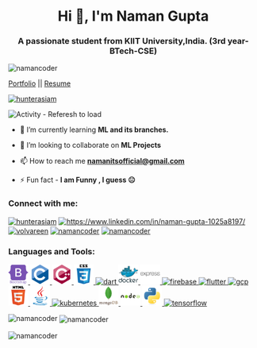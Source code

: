 <h1 align="center">Hi 👋, I'm Naman Gupta</h1>
<h3 align="center">A passionate student from KIIT University,India. (3rd year-BTech-CSE)</h3>

<p align="left"> <img src="https://komarev.com/ghpvc/?username=namancoder&label=Profile%20views&color=0e75b6&style=flat" alt="namancoder" /> </p>   

[Portfolio](https://namancoder.github.io/) || [Resume](https://drive.google.com/file/d/1iAC1yGwaIwT2knWOIUIf-5EGZu_zS60k/view?usp=sharing)  

<p align="left"> <a href="https://twitter.com/hunterasiam" target="blank"><img src="https://img.shields.io/twitter/follow/hunterasiam?logo=twitter&style=for-the-badge" alt="hunterasiam" /></a> </p>

![Activity - Referesh to load](https://guarded-peak-25044.herokuapp.com/graph?username=namancoder&theme=react-dark&area=true)


- 🌱 I’m currently learning **ML and its branches.**

- 👯 I’m looking to collaborate on **ML Projects**

- 📫 How to reach me **namanitsofficial@gmail.com**

- ⚡ Fun fact - **I am Funny , I guess 😐**

<h3 align="left">Connect with me:</h3>
<p align="left">
<a href="https://twitter.com/hunterasiam" target="blank"><img align="center" src="https://raw.githubusercontent.com/rahuldkjain/github-profile-readme-generator/master/src/images/icons/Social/twitter.svg" alt="hunterasiam" height="30" width="40" /></a>
<a href="https://linkedin.com/in/https://www.linkedin.com/in/naman-gupta-1025a8197/" target="blank"><img align="center" src="https://raw.githubusercontent.com/rahuldkjain/github-profile-readme-generator/master/src/images/icons/Social/linked-in-alt.svg" alt="https://www.linkedin.com/in/naman-gupta-1025a8197/" height="30" width="40" /></a>
<a href="https://fb.com/volvareen" target="blank"><img align="center" src="https://raw.githubusercontent.com/rahuldkjain/github-profile-readme-generator/master/src/images/icons/Social/facebook.svg" alt="volvareen" height="30" width="40" /></a>
<a href="https://www.codechef.com/users/namancoder" target="blank"><img align="center" src="https://static.uacdn.net/thumbnail/external-app-icons/ce4fd2180646452aa0b03c3ffa3ef8e2.png" alt="namancoder" height="30" width="40" /></a>
<a href="https://codeforces.com/profile/namancoder" target="blank"><img align="center" src="https://cdn.iconscout.com/icon/free/png-128/code-forces-3629285-3031869.png" alt="namancoder" height="30" width="40" /></a>
</p>

<h3 align="left">Languages and Tools:</h3>
<p align="left"> <a href="https://getbootstrap.com" target="_blank"> <img src="https://raw.githubusercontent.com/devicons/devicon/master/icons/bootstrap/bootstrap-plain-wordmark.svg" alt="bootstrap" width="40" height="40"/> </a> <a href="https://www.cprogramming.com/" target="_blank"> <img src="https://raw.githubusercontent.com/devicons/devicon/master/icons/c/c-original.svg" alt="c" width="40" height="40"/> </a> <a href="https://www.w3schools.com/cpp/" target="_blank"> <img src="https://raw.githubusercontent.com/devicons/devicon/master/icons/cplusplus/cplusplus-original.svg" alt="cplusplus" width="40" height="40"/> </a> <a href="https://www.w3schools.com/css/" target="_blank"> <img src="https://raw.githubusercontent.com/devicons/devicon/master/icons/css3/css3-original-wordmark.svg" alt="css3" width="40" height="40"/> </a> <a href="https://dart.dev" target="_blank"> <img src="https://www.vectorlogo.zone/logos/dartlang/dartlang-icon.svg" alt="dart" width="40" height="40"/> </a> <a href="https://www.docker.com/" target="_blank"> <img src="https://raw.githubusercontent.com/devicons/devicon/master/icons/docker/docker-original-wordmark.svg" alt="docker" width="40" height="40"/> </a> <a href="https://expressjs.com" target="_blank"> <img src="https://raw.githubusercontent.com/devicons/devicon/master/icons/express/express-original-wordmark.svg" alt="express" width="40" height="40"/> </a> <a href="https://firebase.google.com/" target="_blank"> <img src="https://www.vectorlogo.zone/logos/firebase/firebase-icon.svg" alt="firebase" width="40" height="40"/> </a> <a href="https://flutter.dev" target="_blank"> <img src="https://www.vectorlogo.zone/logos/flutterio/flutterio-icon.svg" alt="flutter" width="40" height="40"/> </a> <a href="https://cloud.google.com" target="_blank"> <img src="https://www.vectorlogo.zone/logos/google_cloud/google_cloud-icon.svg" alt="gcp" width="40" height="40"/> </a> <a href="https://www.w3.org/html/" target="_blank"> <img src="https://raw.githubusercontent.com/devicons/devicon/master/icons/html5/html5-original-wordmark.svg" alt="html5" width="40" height="40"/> </a> <a href="https://www.java.com" target="_blank"> <img src="https://raw.githubusercontent.com/devicons/devicon/master/icons/java/java-original.svg" alt="java" width="40" height="40"/> </a> <a href="https://kubernetes.io" target="_blank"> <img src="https://www.vectorlogo.zone/logos/kubernetes/kubernetes-icon.svg" alt="kubernetes" width="40" height="40"/> </a> <a href="https://www.mongodb.com/" target="_blank"> <img src="https://raw.githubusercontent.com/devicons/devicon/master/icons/mongodb/mongodb-original-wordmark.svg" alt="mongodb" width="40" height="40"/> </a> <a href="https://nodejs.org" target="_blank"> <img src="https://raw.githubusercontent.com/devicons/devicon/master/icons/nodejs/nodejs-original-wordmark.svg" alt="nodejs" width="40" height="40"/> </a> <a href="https://www.python.org" target="_blank"> <img src="https://raw.githubusercontent.com/devicons/devicon/master/icons/python/python-original.svg" alt="python" width="40" height="40"/> </a> <a href="https://www.tensorflow.org" target="_blank"> <img src="https://www.vectorlogo.zone/logos/tensorflow/tensorflow-icon.svg" alt="tensorflow" width="40" height="40"/> </a> </p>

<p><img align="left" src="https://github-readme-stats.vercel.app/api/top-langs?username=namancoder&show_icons=true&theme=tokyonight&locale=en&layout=compact" alt="namancoder" /></p>

<p>&nbsp;<img align="center" src="https://github-readme-stats.vercel.app/api?username=namancoder&show_icons=true&theme=tokyonight&locale=en" alt="namancoder" /></p>

<p><img align="center" src="https://github-readme-streak-stats.herokuapp.com/?user=namancoder&theme=tokyonight" alt="namancoder" /></p>
